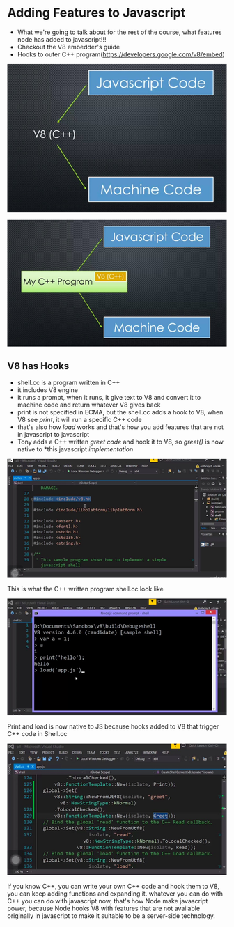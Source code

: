 # Adding Features to Javascript

+ What we're going to talk about for the rest of the course, what features node has added to javascript!!!
+ Checkout the V8 embedder's guide
+ Hooks to outer C++ program(https://developers.google.com/v8/embed)

![How V8 standalone work](../imgs/howV8standaloneWork.png)

![How V8 Embedded work](../imgs/howV8embedWork.png)


## V8 has Hooks

+ shell.cc is a program written in C++
+ it includes V8 engine
+ it runs a prompt, when it runs, it give text to V8 and convert it to machine code and return whatever V8 gives back
+ print is not specified in ECMA, but the shell.cc adds a hook to V8, when V8 see *print*, it will run a specific C++ code
+ that's also how *load* works and that's how you add features that are not in javascript to javascript
+ Tony adds a C++ written *greet code* and hook it to V8, so *greet()* is now native to *this javascript *implementation*

![The shell.cc program](../imgs/theShellProgram.png)

This is what the C++ written program shell.cc look like

![Print and Load native to JS](../imgs/printAndLoadNativetoJS.png)

Print and load is now native to JS because hooks added to V8 that trigger C++ code in Shell.cc

![Greet added to V8](../imgs/greetAddedtoV8.png)

If you know C++, you can write your own C++ code and hook them to V8, you can keep adding functions and expanding it. whatever you can do with C++ you can do with javascript now, that's how Node make javascript power, because Node hooks V8 with features that are not available originally in javascript to make it suitable to be a server-side technology.
